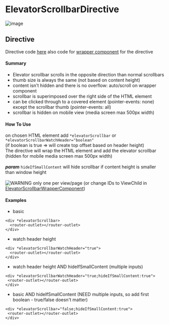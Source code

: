 # ElevatorScrollbarDirective

![image](https://github.com/Sara-pixie/elevator-scrollbar-directive/assets/78561671/9c408f3d-a443-4176-9fbe-7f0b58079010)

## Directive
Directive code [here](https://github.com/Sara-pixie/elevator-scrollbar-directive/blob/master/src/app/directives/elevator-scrollbar.directive.ts) also code for [wrapper component](https://github.com/Sara-pixie/elevator-scrollbar-directive/blob/master/src/app/directives/elevator-scrollbar-wrapper-container.component.ts) for the directive
#### Summary
- Elevator scrollbar scrolls in the opposite direction than normal scrollbars
- thumb size is always the same (not based on content height)
- content isn't hidden and there is no overflow: auto/scroll on wrapper component
- scrollbar is superimposed over the right side of the HTML element
- can be clicked through to a covered element (pointer-events: none) except the scrollbar thumb (pointer-events: all)
- scrollbar is hidden on mobile view (media screen max 500px width)
#### How To Use
on chosen HTML element add `*elevatorScrollbar` or `*elevatorScrollbarWatchHeader="boolean"`
<br>(if boolean is true => will create top offset based on header height)
<br>The directive will wrap the HTML element and add the elevator scrollbar (hidden for mobile media screen max 500px width)
<br><br><b>*param*</b> `hideIfSmallContent` will hide scrollbar if content height is smaller than window height
<br><br>![WARNING](https://placehold.it/50x15/FF0000/FFF?text=WARNING) only one per view/page (or change IDs to ViewChild in [ElevatorScrollbarWrapperComponent](https://github.com/Sara-pixie/elevator-scrollbar-directive/blob/master/src/app/directives/elevator-scrollbar-wrapper-container.component.ts))
#### Examples
- basic
```
<div *elevatorScrollbar>
  <router-outlet></router-outlet>
</div>
```
- watch header height
```
<div *elevatorScrollbarWatchHeader="true">
  <router-outlet></router-outlet>
</div>
```
- watch header height AND hideIfSmallContent (multiple inputs)
```
<div *elevatorScrollbarWatchHeader="true;hideIfSmallContent:true">
 <router-outlet></router-outlet>
</div>
```
- basic AND hideIfSmallContent (NEED multiple inputs, so add first boolean - true/false doesn't matter)
```
<div *elevatorScrollbar="false;hideIfSmallContent:true">
 <router-outlet></router-outlet>
</div>
```
